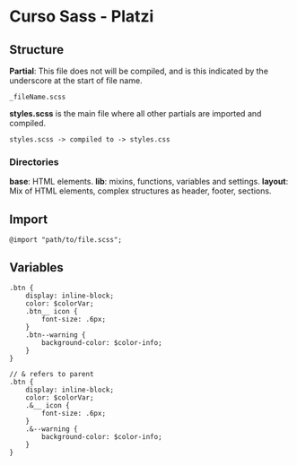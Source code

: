 # Curso Sass - Platzi

## Structure

__Partial__: This file does not will be compiled, and is this 
indicated by the underscore at the start of file name.

    _fileName.scss

__styles.scss__ is the main file where all other partials are 
imported and compiled.
    
    styles.scss -> compiled to -> styles.css

### Directories

__base__: HTML elements.
__lib__: mixins, functions, variables and settings.
__layout__: Mix of HTML elements, complex structures as header, 
footer, sections.

## Import

    @import "path/to/file.scss";


## Variables

    .btn {
        display: inline-block;
        color: $colorVar;
        .btn__ icon {
            font-size: .6px;
        }
        .btn--warning {
            background-color: $color-info;
        }
    }

    // & refers to parent
    .btn {
        display: inline-block;
        color: $colorVar;
        .&__ icon {
            font-size: .6px;
        }
        .&--warning {
            background-color: $color-info;
        }
    }
